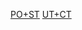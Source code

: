 [PO+ST](https://github.com/mobsikx/workout/blob/master/long.md)
[UT+CT](https://github.com/mobsikx/workout/blob/master/short.md)
